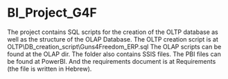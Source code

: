 # BI_Project_G4F
The project contains SQL scripts for the creation of the OLTP database as well as the structure of the OLAP Database.
The OLTP creation script is at OLTP\DB_creation_script\Guns4Freedom_ERP.sql
The OLAP scripts can be found at the OLAP dir. The folder also contains SSIS files.
The PBI files can be found at PowerBI.
And the requirements document is at Requirements (the file is written in Hebrew).
